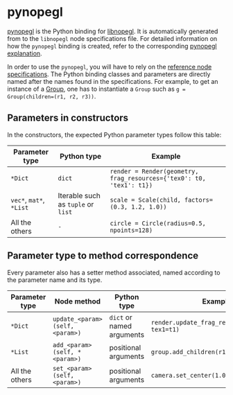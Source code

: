 # pynopegl

[pynopegl][pynopegl] is the Python binding for [libnopegl][libnopegl]. It is
automatically generated from to the `libnopegl` node specifications file.  For
detailed information on how the `pynopegl` binding is created, refer to the
corresponding [pynopegl explanation][expl-pynopegl].

In order to use the `pynopegl`, you will have to rely on the [reference node
specifications][ref-libnopegl]. The Python binding classes and parameters are
directly named after the names found in the specifications. For example, to get
an instance of a [Group][ref-libnopegl-group], one has to instantiate a `Group`
such as `g = Group(children=(r1, r2, r3))`.

## Parameters in constructors

In the constructors, the expected Python parameter types follow this table:

Parameter type          | Python type                         | Example
----------------------- | ----------------------------------- | ------------
`*Dict`                 | `dict`                              | `render = Render(geometry, frag_resources={'tex0': t0, 'tex1': t1})`
`vec*`, `mat*`, `*List` | Iterable such as `tuple` or `list`  | `scale = Scale(child, factors=(0.3, 1.2, 1.0))`
All the others          | `-`                                 | `circle = Circle(radius=0.5, npoints=128)`

## Parameter type to method correspondence

Every parameter also has a setter method associated, named according to the
parameter name and its type.

Parameter type | Node method                      | Python <param> type        | Example
-------------- | -------------------------------- | -------------------------- | --------
`*Dict`        | `update_<param>(self, <param>)`  | `dict` or named arguments  | `render.update_frag_resources(tex0=t0, tex1=t1)`
`*List`        | `add_<param>(self, *<param>)`    | positional arguments       | `group.add_children(r1, r2, r3)`
All the others | `set_<param>(self, <param>)`     | positional arguments       | `camera.set_center(1.0, -1.0, 0.5)`

[pynopegl]: source:pynopegl
[libnopegl]: source:libnopegl
[expl-pynopegl]: /dev/expl/pynopegl.md
[ref-libnopegl]: /usr/ref/libnopegl.md
[ref-libnopegl-group]: /usr/ref/libnopegl.md#group
